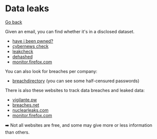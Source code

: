 # Data leaks

[Go back](../index.md)

<div class="row row-cols-md-2"><div>

Given an email, you can find whether it's in a disclosed dataset.

* [have i been pwned?](https://haveibeenpwned.com/)
* [cybernews check](https://cybernews.com/personal-data-leak-check/)
* [leakcheck](https://leakcheck.io/)
* [dehashed](https://dehashed.com/)
* [monitor.firefox.com](https://monitor.firefox.com/)

You can also look for breaches per company:

* [breachdirectory](https://www.breachdirectory.org/) (you can see some half-censured passwords)
</div><div>

There is also these websites to track data breaches and leaked data:

* [vigilante.pw](https://github.com/wedataintelligence/Vigilante.pw/blob/master/data.csv)
* [breaches.net](https://breaches.net/)
* [nuclearleaks.com](https://nuclearleaks.com/search)
* [monitor.firefox.com](https://monitor.firefox.com/breaches)

➡️ Not all websites are free, and some may give more or less information than others.
</div></div>